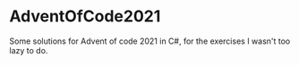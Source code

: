 # AdventOfCode2021
Some solutions for Advent of code 2021 in C#, for the exercises I wasn't too lazy to do.
